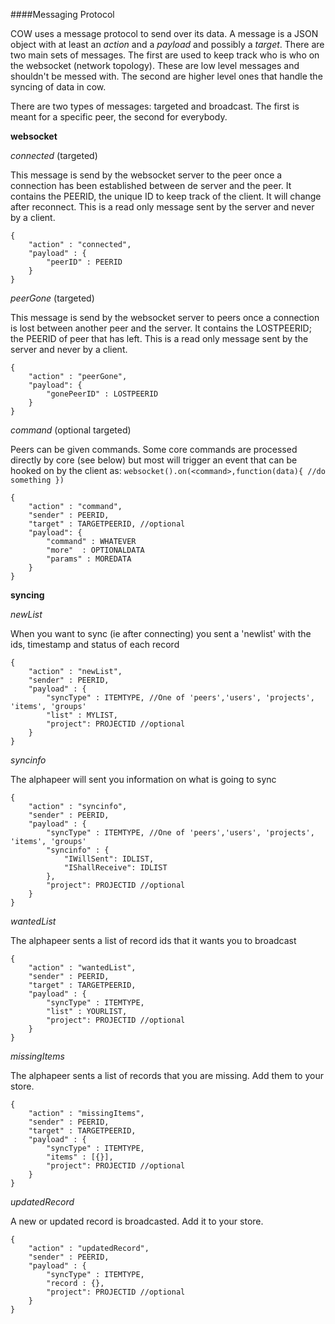####Messaging Protocol

COW uses a message protocol to send over its data. A message is a JSON object with at least an _action_ and a _payload_ and possibly a _target_. There are two main sets of messages. The first are used to keep track who is who on the websocket (network topology). These are low level messages and shouldn't be messed with. The second are higher level ones that handle the syncing of data in cow.

There are two types of messages: targeted and broadcast. The first is meant for a specific peer, the second for everybody.

**websocket**

*connected* (targeted)

This message is send by the websocket server to the peer once a connection has been established between de server and the peer. It contains the PEERID, the unique ID to keep track of the client. It will change after reconnect. This is a read only message sent by the server and never by a client.

```
{
    "action" : "connected",
    "payload" : {
        "peerID" : PEERID
    }
}
```

*peerGone* (targeted)

This message is send by the websocket server to peers once a connection is lost between another peer and the server. It contains the LOSTPEERID; the PEERID of peer that has left. This is a read only message sent by the server and never by a client.

```
{
    "action" : "peerGone",
    "payload": { 
        "gonePeerID" : LOSTPEERID
    }
}
```

*command* (optional targeted)

Peers can be given commands. Some core commands are processed directly by core (see below) but most will trigger an event that can be hooked on by the client as: 
```websocket().on(<command>,function(data){ //do something })```

```
{
    "action" : "command",
    "sender" : PEERID,
    "target" : TARGETPEERID, //optional
    "payload": { 
        "command" : WHATEVER
        "more"  : OPTIONALDATA
        "params" : MOREDATA
    }
}
```

**syncing**

*newList*

When you want to sync (ie after connecting) you sent a 'newlist' with the ids, timestamp and status of each record

```
{
    "action" : "newList",
    "sender" : PEERID,
    "payload" : {
        "syncType" : ITEMTYPE, //One of 'peers','users', 'projects', 'items', 'groups'
        "list" : MYLIST,
        "project": PROJECTID //optional
    }
}
```

*syncinfo*

The alphapeer will sent you information on what is going to sync

```
{
    "action" : "syncinfo",
    "sender" : PEERID,
    "payload" : {
        "syncType" : ITEMTYPE, //One of 'peers','users', 'projects', 'items', 'groups'
        "syncinfo" : {
            "IWillSent": IDLIST,
            "IShallReceive": IDLIST
        },
        "project": PROJECTID //optional
    }
}
```

*wantedList*

The alphapeer sents a list of record ids that it wants you to broadcast
```
{
    "action" : "wantedList",
    "sender" : PEERID,
    "target" : TARGETPEERID,
    "payload" : {
        "syncType" : ITEMTYPE,
        "list" : YOURLIST,
        "project": PROJECTID //optional
    }
}
```

*missingItems*

The alphapeer sents a list of records that you are missing. Add them to your store.
```
{
    "action" : "missingItems",
    "sender" : PEERID,
    "target" : TARGETPEERID,
    "payload" : {
        "syncType" : ITEMTYPE,
        "items" : [{}],
        "project": PROJECTID //optional
    }
}
```

*updatedRecord*

A new or updated record is broadcasted. Add it to your store.
```
{
    "action" : "updatedRecord",
    "sender" : PEERID,
    "payload" : {
        "syncType" : ITEMTYPE,
        "record : {},
        "project": PROJECTID //optional
    }
}
```
